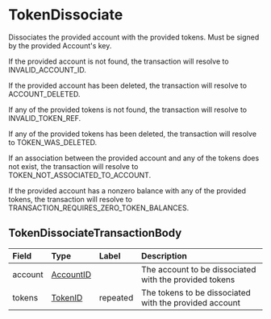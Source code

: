 # TokenDissociate

Dissociates the provided account with the provided tokens. Must be signed by the provided Account's key.

If the provided account is not found, the transaction will resolve to INVALID\_ACCOUNT\_ID.

If the provided account has been deleted, the transaction will resolve to ACCOUNT\_DELETED.

If any of the provided tokens is not found, the transaction will resolve to INVALID\_TOKEN\_REF.

If any of the provided tokens has been deleted, the transaction will resolve to TOKEN\_WAS\_DELETED.

If an association between the provided account and any of the tokens does not exist, the transaction will resolve to TOKEN\_NOT\_ASSOCIATED\_TO\_ACCOUNT.

If the provided account has a nonzero balance with any of the provided tokens, the transaction will resolve to TRANSACTION\_REQUIRES\_ZERO\_TOKEN\_BALANCES.

## TokenDissociateTransactionBody

| Field | Type | Label | Description |
| :--- | :--- | :--- | :--- |
| account | [AccountID](file:///Users/simihunjan/Downloads/hedera-services-master%203/hapi-proto/HAPI.html#proto.AccountID) |  | The account to be dissociated with the provided tokens  |
| tokens | [TokenID](file:///Users/simihunjan/Downloads/hedera-services-master%203/hapi-proto/HAPI.html#proto.TokenID) | repeated | The tokens to be dissociated with the provided account |

